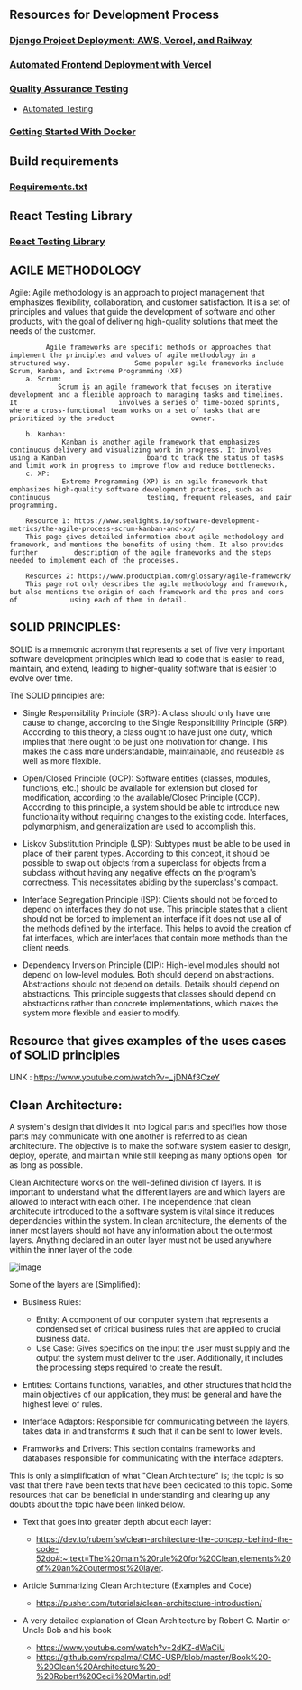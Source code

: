 ## Resources for Development Process

### [Django Project Deployment: AWS, Vercel, and Railway](./Development_Process/Django_Deployment_AWS_Railway_Vercel.md)
### [Automated Frontend Deployment with Vercel](./Development_Process/Frontend_Automated_Deployment_Vercel.md)
### [Quality Assurance Testing](./Development_Process/QA_testing.md)
- [Automated Testing](./Development_Process/Automated_Testing.md)

### [Getting Started With Docker](./Development_Process/Docker.md)


## Build requirements
### [Requirements.txt](./Development_Process/Build_Requirements/Requirements_txt.md)

## React Testing Library
### [React Testing Library](./Development_Process/React_Testing_Library.md)

## AGILE METHODOLOGY
Agile: 
             Agile methodology is an approach to project management that emphasizes flexibility, collaboration, and customer satisfaction. It is a                set of principles and values that guide the development of software and other products, with the goal of delivering high-quality                      solutions that meet the needs of the customer.

             Agile frameworks are specific methods or approaches that implement the principles and values of agile methodology in a structured way.                Some popular agile frameworks include Scrum, Kanban, and Extreme Programming (XP)
        a. Scrum:
                Scrum is an agile framework that focuses on iterative development and a flexible approach to managing tasks and timelines. It                         involves a series of time-boxed sprints, where a cross-functional team works on a set of tasks that are prioritized by the product                   owner.

        b. Kanban: 
                 Kanban is another agile framework that emphasizes continuous delivery and visualizing work in progress. It involves using a Kanban                    board to track the status of tasks and limit work in progress to improve flow and reduce bottlenecks.
        c. XP:
                 Extreme Programming (XP) is an agile framework that emphasizes high-quality software development practices, such as continuous                        testing, frequent releases, and pair programming.

        Resource 1: https://www.sealights.io/software-development-metrics/the-agile-process-scrum-kanban-and-xp/
        This page gives detailed information about agile methodology and framework, and mentions the benefits of using them. It also provides further         description of the agile frameworks and the steps needed to implement each of the processes.

        Resources 2: https://www.productplan.com/glossary/agile-framework/
        This page not only describes the agile methodology and framework, but also mentions the origin of each framework and the pros and cons of             using each of them in detail. 

## SOLID PRINCIPLES: 

SOLID is a mnemonic acronym that represents a set of five very important software development principles which lead to code that is easier to read, maintain, and extend, leading to higher-quality software that is easier to evolve over time.

The SOLID principles are:

 - Single Responsibility Principle (SRP): A class should only have one cause to change, according to the Single Responsibility Principle (SRP). According to this theory, a class ought to have just one duty, which implies that there ought to be just one motivation for change. This makes the class more understandable, maintainable, and reuseable as well as more flexible.

 - Open/Closed Principle (OCP): Software entities (classes, modules, functions, etc.) should be available for extension but closed for modification, according to the available/Closed Principle (OCP). According to this principle, a system should be able to introduce new functionality without requiring changes to the existing code. Interfaces, polymorphism, and generalization are used to accomplish this.

 - Liskov Substitution Principle (LSP): Subtypes must be able to be used in place of their parent types. According to this concept, it should be possible to swap out objects from a superclass for objects from a subclass without having any negative effects on the program's correctness. This necessitates abiding by the superclass's compact.

 - Interface Segregation Principle (ISP): Clients should not be forced to depend on interfaces they do not use. This principle states that a client should not be forced to implement an interface if it does not use all of the methods defined by the interface. This helps to avoid the creation of fat interfaces, which are interfaces that contain more methods than the client needs.

 - Dependency Inversion Principle (DIP): High-level modules should not depend on low-level modules. Both should depend on abstractions. Abstractions should not depend on details. Details should depend on abstractions. This principle suggests that classes should depend on abstractions rather than concrete implementations, which makes the system more flexible and easier to modify.
 
 
 ## Resource that gives examples of the uses cases of SOLID principles
  LINK :  https://www.youtube.com/watch?v=_jDNAf3CzeY 
  
 ## Clean Architecture: 
 
A system's design that divides it into logical parts and specifies how those parts may communicate with one another is referred to as clean architecture. The objective is to make the software system easier to design, deploy, operate, and maintain while still keeping as many options open  for as long as possible.

Clean Architecture works on the well-defined division of layers. It is important to understand what the different layers are and which layers are allowed to interact with each other. The independence that clean architecute introduced to the a software system is vital since it reduces dependancies within the system. In clean architecture, the elements of the inner most layers should not have any information about the outermost layers. Anything declared in an outer layer must not be used anywhere within the inner layer of the code.

![image](https://user-images.githubusercontent.com/75923742/227027780-b5fbf347-ff78-49fa-a122-8f9ac4ef53d4.png)  


Some of the layers are (Simplified): 
- Business Rules: 
  - Entity: A component of our computer system that represents a condensed set of critical business rules that are applied to crucial business data.
  - Use Case: Gives specifics on the input the user must supply and the output the system must deliver to the user. Additionally, it includes the processing steps required to create the result.

- Entities: Contains functions, variables, and other structures that hold the main objectives of our application, they must be general and have the highest level of rules. 
- Interface Adaptors: Responsible for communicating between the layers, takes data in and transforms it such that it can be sent to lower levels. 
- Framworks and Drivers: This section contains frameworks and databases responsible for communicating with the interface adapters.


This is only a simplification of what "Clean Architecture" is; the topic is so vast that there have been texts that have been dedicated to this topic. Some resources that can be beneficial in understanding and clearing up any doubts about the topic have been linked below. 

- Text that goes into greater depth about each layer: 
   - https://dev.to/rubemfsv/clean-architecture-the-concept-behind-the-code-52do#:~:text=The%20main%20rule%20for%20Clean,elements%20of%20an%20outermost%20layer.  

- Article Summarizing Clean Architecture (Examples and Code)
  -  https://pusher.com/tutorials/clean-architecture-introduction/

- A very detailed explanation of Clean Architecture by Robert C. Martin or Uncle Bob and his book
   - https://www.youtube.com/watch?v=2dKZ-dWaCiU 
   - https://github.com/ropalma/ICMC-USP/blob/master/Book%20-%20Clean%20Architecture%20-%20Robert%20Cecil%20Martin.pdf 
